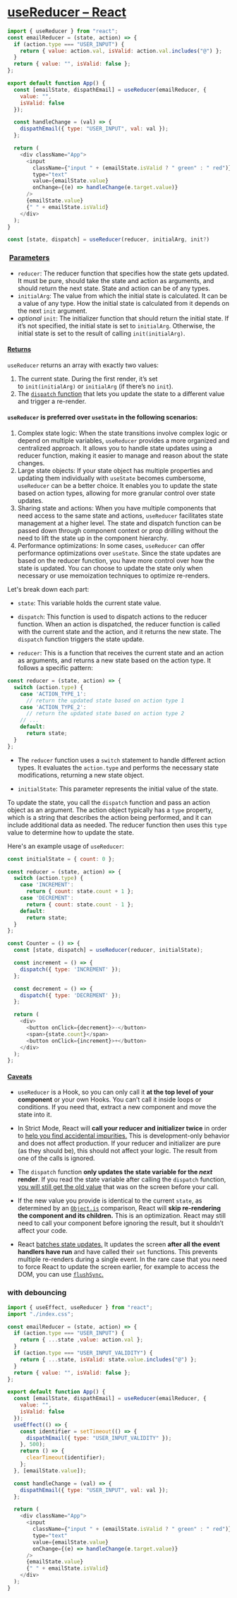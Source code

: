 
# [useReducer – React](https://react.dev/reference/react/useReducer)

```js
import { useReducer } from "react";
const emailReducer = (state, action) => {
  if (action.type === "USER_INPUT") {
    return { value: action.val, isValid: action.val.includes("@") };
  }
  return { value: "", isValid: false };
};

export default function App() {
  const [emailState, dispathEmail] = useReducer(emailReducer, {
    value: "",
    isValid: false
  });

  const handleChange = (val) => {
    dispathEmail({ type: "USER_INPUT", val: val });
  };

  return (
    <div className="App">
      <input
        className={"input " + (emailState.isValid ? " green" : " red")}
        type="text"
        value={emailState.value}
        onChange={(e) => handleChange(e.target.value)}
      />
      {emailState.value}
      {" " + emailState.isValid}
    </div>
  );
}
```


```js
const [state, dispatch] = useReducer(reducer, initialArg, init?)
```

###  [Parameters](https://react.dev/reference/react/useReducer#parameters "Link for Parameters")

- `reducer`: The reducer function that specifies how the state gets updated. It must be pure, should take the state and action as arguments, and should return the next state. State and action can be of any types.
- `initialArg`: The value from which the initial state is calculated. It can be a value of any type. How the initial state is calculated from it depends on the next `init` argument.
- *optional* `init`: The initializer function that should return the initial state. If it’s not specified, the initial state is set to `initialArg`. Otherwise, the initial state is set to the result of calling `init(initialArg)`.

#### [Returns](https://react.dev/reference/react/useReducer#returns "Link for Returns")

`useReducer` returns an array with exactly two values:

1. The current state. During the first render, it’s set to `init(initialArg)` or `initialArg` (if there’s no `init`).
2. The [`dispatch` function](https://react.dev/reference/react/useReducer#dispatch) that lets you update the state to a different value and trigger a re-render.

#### `useReducer` is preferred over `useState` in the following scenarios:

1. Complex state logic: When the state transitions involve complex logic or depend on multiple variables, `useReducer` provides a more organized and centralized approach. It allows you to handle state updates using a reducer function, making it easier to manage and reason about the state changes. 
2. Large state objects: If your state object has multiple properties and updating them individually with `useState` becomes cumbersome, `useReducer` can be a better choice. It enables you to update the state based on action types, allowing for more granular control over state updates.
3. Sharing state and actions: When you have multiple components that need access to the same state and actions, `useReducer` facilitates state management at a higher level. The state and dispatch function can be passed down through component context or prop drilling without the need to lift the state up in the component hierarchy.
4. Performance optimizations: In some cases, `useReducer` can offer performance optimizations over `useState`. Since the state updates are based on the reducer function, you have more control over how the state is updated. You can choose to update the state only when necessary or use memoization techniques to optimize re-renders.

Let's break down each part:

- `state`: This variable holds the current state value.
    
- `dispatch`: This function is used to dispatch actions to the reducer function. When an action is dispatched, the reducer function is called with the current state and the action, and it returns the new state. The `dispatch` function triggers the state update.
    
- `reducer`: This is a function that receives the current state and an action as arguments, and returns a new state based on the action type. It follows a specific pattern:

```js
const reducer = (state, action) => {
  switch (action.type) {
    case 'ACTION_TYPE_1':
      // return the updated state based on action type 1
    case 'ACTION_TYPE_2':
      // return the updated state based on action type 2
    // ...
    default:
      return state;
  }
};
```
- The `reducer` function uses a `switch` statement to handle different action types. It evaluates the `action.type` and performs the necessary state modifications, returning a new state object.
    
- `initialState`: This parameter represents the initial value of the state.

To update the state, you call the `dispatch` function and pass an action object as an argument. The action object typically has a `type` property, which is a string that describes the action being performed, and it can include additional data as needed. The reducer function then uses this `type` value to determine how to update the state.

Here's an example usage of `useReducer`:
```js
const initialState = { count: 0 };

const reducer = (state, action) => {
  switch (action.type) {
    case 'INCREMENT':
      return { count: state.count + 1 };
    case 'DECREMENT':
      return { count: state.count - 1 };
    default:
      return state;
  }
};

const Counter = () => {
  const [state, dispatch] = useReducer(reducer, initialState);

  const increment = () => {
    dispatch({ type: 'INCREMENT' });
  };

  const decrement = () => {
    dispatch({ type: 'DECREMENT' });
  };

  return (
    <div>
      <button onClick={decrement}>-</button>
      <span>{state.count}</span>
      <button onClick={increment}>+</button>
    </div>
  );
};

```

#### [Caveats](https://react.dev/reference/react/useReducer#setstate-caveats "Link for Caveats")

- `useReducer` is a Hook, so you can only call it **at the top level of your component** or your own Hooks. You can’t call it inside loops or conditions. If you need that, extract a new component and move the state into it.
    
- In Strict Mode, React will **call your reducer and initializer twice** in order to [help you find accidental impurities.](https://react.dev/reference/react/useReducer#my-reducer-or-initializer-function-runs-twice) This is development-only behavior and does not affect production. If your reducer and initializer are pure (as they should be), this should not affect your logic. The result from one of the calls is ignored.
    
- The `dispatch` function **only updates the state variable for the _next_ render**. If you read the state variable after calling the `dispatch` function, [you will still get the old value](https://react.dev/reference/react/useReducer#ive-dispatched-an-action-but-logging-gives-me-the-old-state-value) that was on the screen before your call.
    
- If the new value you provide is identical to the current `state`, as determined by an [`Object.is`](https://developer.mozilla.org/en-US/docs/Web/JavaScript/Reference/Global_Objects/Object/is) comparison, React will **skip re-rendering the component and its children.** This is an optimization. React may still need to call your component before ignoring the result, but it shouldn’t affect your code.
    
- React [batches state updates.](https://react.dev/learn/queueing-a-series-of-state-updates) It updates the screen **after all the event handlers have run** and have called their `set` functions. This prevents multiple re-renders during a single event. In the rare case that you need to force React to update the screen earlier, for example to access the DOM, you can use [`flushSync`.](https://react.dev/reference/react-dom/flushSync)


### with debouncing 

```js
import { useEffect, useReducer } from "react";
import "./index.css";

const emailReducer = (state, action) => {
  if (action.type === "USER_INPUT") {
    return { ...state ,value: action.val };
  }
  if (action.type === "USER_INPUT_VALIDITY") {
    return { ...state, isValid: state.value.includes("@") };
  }
  return { value: "", isValid: false };
};

export default function App() {
  const [emailState, dispathEmail] = useReducer(emailReducer, {
    value: "",
    isValid: false
  });
  useEffect(() => {
    const identifier = setTimeout(() => {
      dispathEmail({ type: "USER_INPUT_VALIDITY" });
    }, 500);
    return () => {
      clearTimeout(identifier);
    };
  }, [emailState.value]);

  const handleChange = (val) => {
    dispathEmail({ type: "USER_INPUT", val: val });
  };

  return (
    <div className="App">
      <input
        className={"input " + (emailState.isValid ? " green" : " red")}
        type="text"
        value={emailState.value}
        onChange={(e) => handleChange(e.target.value)}
      />
      {emailState.value}
      {" " + emailState.isValid}
    </div>
  );
}
```


